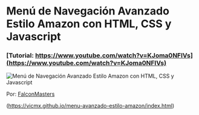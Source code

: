 # Menú de Navegación Avanzado Estilo Amazon con HTML, CSS y Javascript
### [Tutorial: https://www.youtube.com/watch?v=KJoma0NFIVs](https://www.youtube.com/watch?v=KJoma0NFIVs)

![Menú de Navegación Avanzado Estilo Amazon con HTML, CSS y Javascript](https://raw.githubusercontent.com/falconmasters/menu-avanzado-estilo-amazon/master/img/thumb.png)

Por: [FalconMasters](http://www.falconmasters.com)


(https://vicmx.github.io/menu-avanzado-estilo-amazon/index.html)
